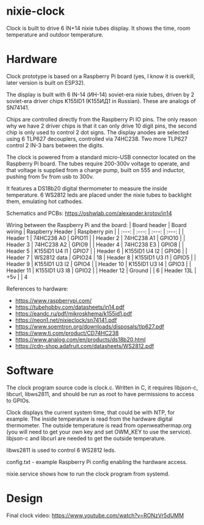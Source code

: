 # nixie-clock

Clock is built to drive 6 IN+14 nixie tubes display. It shows the time, room temperature and outdoor temperature.

# Hardware
Clock prototype is based on a Raspberry Pi board (yes, I know it is overkill, later version is built on ESP32).

The display is built with 6 IN-14 (ИН-14) soviet-era nixie tubes, driven by 2 soviet-era driver chips K155ID1 (K155ИД1 in Russian). These are analogs of SN74141.

Chips are controlled directly from the Raspberry Pi IO pins. The only reason why we have 2 driver chips is that it can only drive 10 digit pins, the second chip is only used to control 2 dot signs.
The display anodes are selected using 6 TLP627 decouplers, controlled via 74HC238. Two more TLP627 control 2 IN-3 bars between the digits.

The clock is powered from a standard micro-USB connector located on the Raspberry Pi board.
The tubes require 200-300v voltage to operate, and that voltage is supplied from a charge pump, built on 555 and inductor, pushing from 5v from usb to 300v.

It features a DS18b20 digital thermometer to measure the inside temperature. 6 WS2812 leds are placed under the nixie tubes to backlight them, emulating hot cathodes.

Schematics and PCBs: https://oshwlab.com/alexander.krotov/in14

Wiring between the Raspberry Pi and the board:
| Board header | Board wiring | Raspberry Header | Raspberry pin |
| :---: | :---: | :---: | :---: |
| Header 1 | 74HC238 A0 | GPIO11 |
| Header 2 | 74HC238 A1 | GPIO10 |
| Header 3 | 74HC238 A2 | GPIO9 |
| Header 4 | 74HC238 E3 | GPIO8 |
| Header 5 | K155ID1 U4 I1 | GPIO7 |
| Header 6 | K155ID1 U4 I2 | GPIO6 |
| Header 7 | WS2812 data | GPIO24 | 18
| Header 8 | K155ID1 U3 I1 | GPIO5 |
| Header 9 | K155ID1 U3 I2 | GPIO4 |
| Header 10 | K155ID1 U3 I4 | GPIO3 |
| Header 11 | K155ID1 U3 I8 | GPIO2 |
| Header 12 | Ground |  | 6
| Header 13L | +5v |  | 4

References to hardware:
- https://www.raspberrypi.com/
- https://tubehobby.com/datasheets/in14.pdf
- https://eandc.ru/pdf/mikroskhema/k155id1.pdf
- https://neon1.net/nixieclock/sn74141.pdf
- https://www.soemtron.org/downloads/disposals/tlp627.pdf
- https://www.ti.com/product/CD74HC238
- https://www.analog.com/en/products/ds18b20.html
- https://cdn-shop.adafruit.com/datasheets/WS2812.pdf

# Software

The clock program source code is clock.c. Written in C, it requires libjson-c, libcurl, libws2811, and should be run as root to have permissions to access to GPIOs.

Clock displays the current system time, that could be with NTP, for example. The inside temperature is read from the hardware digital thermometer. The outside temperature
is read from openweathermap.org (you will need to get your own key and set OWM_KEY to use the service). libjson-c and libcurl are needed to get the outside temperature.

libws2811 is used to control 6 WS2812 leds.

config.txt - example Raspberry Pi config enabling the hardware access.

nixie.service shows how to run the clock program from systemd.

# Design

Final clock video: https://www.youtube.com/watch?v=RONzVr5dUMM
